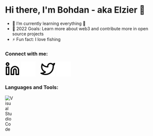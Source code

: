 # Hi there, I'm Bohdan - aka Elzier 👋

- 🌱 I’m currently learning everything 🤣
- 🥅 2022 Goals: Learn more about web3 and contribute more in open source projects
- ⚡ Fun fact: I love fishing

### Connect with me:
[![website](./img/linkedin-light.svg)](https://www.linkedin.com/in/bohdan-boiko-8928171b1/#gh-light-mode-only)
[![website](./img/linkedin-dark.svg)](https://www.linkedin.com/in/bohdan-boiko-8928171b1/#gh-dark-mode-only)
&nbsp;&nbsp;
[![website](./img/twitter-light.svg)](https://twitter.com/Elzzier#gh-light-mode-only)
[![website](./img/twitter-dark.svg)](https://twitter.com/Elzzier#gh-dark-mode-only)

### Languages and Tools:

<img align="left" alt="Visual Studio Code" width="26px" src="https://cdn.jsdelivr.net/gh/devicons/devicon/icons/vscode/vscode-original.svg" style="padding-right:10px;" />

[//]: # ([<img align="left" alt="HTML5" width="26px" src="https://cdn.jsdelivr.net/gh/devicons/devicon/icons/html5/html5-original.svg" style="padding-right:10px;" />])

[//]: # ([<img align="left" alt="CSS3" width="26px" src="https://cdn.jsdelivr.net/gh/devicons/devicon/icons/css3/css3-original.svg" style="padding-right:10px;" />])

[//]: # ([<img align="left" alt="Sass" width="26px" src="https://cdn.jsdelivr.net/gh/devicons/devicon/icons/sass/sass-original.svg" style="padding-right:10px;" />])

[//]: # ([<img align="left" alt="JavaScript" width="26px" src="https://cdn.jsdelivr.net/gh/devicons/devicon/icons/javascript/javascript-original.svg" style="padding-right:10px;" />])

[//]: # ([<img align="left" alt="MySQL" width="26px" src="https://cdn.jsdelivr.net/gh/devicons/devicon/icons/mysql/mysql-original.svg" style="padding-right:10px;" />])

[//]: # ([<img align="left" alt="Git" width="26px" src="https://cdn.jsdelivr.net/gh/devicons/devicon/icons/git/git-original.svg" style="padding-right:10px;" />])

[//]: # ([<img align="left" alt="GitHub" width="26px" src="https://user-images.githubusercontent.com/3369400/139447912-e0f43f33-6d9f-45f8-be46-2df5bbc91289.png" style="padding-right:10px;" />]&#40;https://www.youtube.com/playlist?list=PLkwxH9e_vrAJ0WbEsFA9W3I1W-g_BTsbt#gh-dark-mode-only&#41;)

[//]: # ([<img align="left" alt="GitHub" width="26px" src="https://user-images.githubusercontent.com/3369400/139448065-39a229ba-4b06-434b-bc67-616e2ed80c8f.png" style="padding-right:10px;" />]&#40;https://www.youtube.com/playlist?list=PLkwxH9e_vrAJ0WbEsFA9W3I1W-g_BTsbt#gh-light-mode-only&#41;)

[//]: # ([<img align="left" alt="Terminal" width="26px" src="./img/terminal-light.svg" />]&#40;https://www.youtube.com/playlist?list=PLkwxH9e_vrAJ0WbEsFA9W3I1W-g_BTsbt#gh-light-mode-only&#41;)

[//]: # ([<img align="left" alt="Terminal" width="26px" src="./img/terminal-dark.svg" />]&#40;https://www.youtube.com/playlist?list=PLkwxH9e_vrAJ0WbEsFA9W3I1W-g_BTsbt#gh-dark-mode-only&#41;)


